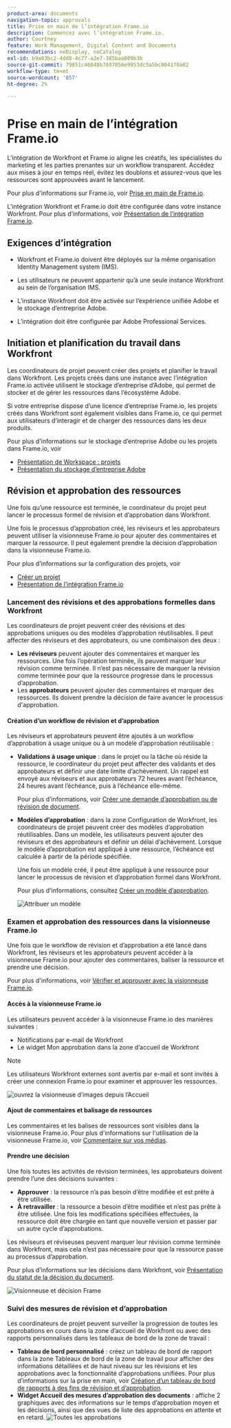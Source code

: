 ```yaml
---
product-area: documents
navigation-topic: approvals
title: Prise en main de l’intégration Frame.io
description: Commencez avec l’intégration Frame.io.
author: Courtney
feature: Work Management, Digital Content and Documents
recommendations: noDisplay, noCatalog
exl-id: b9a83bc2-4dd8-4c77-a2e7-385baa809b3b
source-git-commit: 79851c46848b7897056e9953dc5a5bc004170a02
workflow-type: tm+mt
source-wordcount: '857'
ht-degree: 2%

---
```


# Prise en main de l’intégration Frame.io

L’intégration de Workfront et Frame.io aligne les créatifs, les spécialistes du marketing et les parties prenantes sur un workflow transparent. Accédez aux mises à jour en temps réel, évitez les doublons et assurez-vous que les ressources sont approuvées avant le lancement.

Pour plus d&#39;informations sur Frame.io, voir [Prise en main de Frame.io](https://support.frame.io/en/collections/49298-getting-started).

L’intégration Workfront et Frame.io doit être configurée dans votre instance Workfront. Pour plus d’informations, voir [Présentation de l’intégration Frame.io](/help/quicksilver/review-and-approve-work/native-integrations/frame-io/frame-int-overview.md#integration-requirements).

## Exigences d’intégration

* Workfront et Frame.io doivent être déployés sur la même organisation Identity Management system (IMS).

* Les utilisateurs ne peuvent appartenir qu’à une seule instance Workfront au sein de l’organisation IMS.

* L’instance Workfront doit être activée sur l’expérience unifiée Adobe et le stockage d’entreprise Adobe.

* L’intégration doit être configurée par Adobe Professional Services.

## Initiation et planification du travail dans Workfront

Les coordinateurs de projet peuvent créer des projets et planifier le travail dans Workfront. Les projets créés dans une instance avec l’intégration Frame.io activée utilisent le stockage d’entreprise d’Adobe, qui permet de stocker et de gérer les ressources dans l’écosystème Adobe.

Si votre entreprise dispose d’une licence d’entreprise Frame.io, les projets créés dans Workfront sont également visibles dans Frame.io, ce qui permet aux utilisateurs d’interagir et de charger des ressources dans les deux produits.

Pour plus d’informations sur le stockage d’entreprise Adobe ou les projets dans Frame.io, voir

* [Présentation de Workspace : projets](https://help.frame.io/en/articles/9101001-workspace-overview#h_d9f8654895)
* [Présentation du stockage d’entreprise Adobe](/help/quicksilver/review-and-approve-work/esm-overview.md)

## Révision et approbation des ressources

Une fois qu’une ressource est terminée, le coordinateur du projet peut lancer le processus formel de révision et d’approbation dans Workfront.

Une fois le processus d’approbation créé, les réviseurs et les approbateurs peuvent utiliser la visionneuse Frame.io pour ajouter des commentaires et marquer la ressource. Il peut également prendre la décision d’approbation dans la visionneuse Frame.io.

Pour plus d’informations sur la configuration des projets, voir

* [Créer un projet](/help/quicksilver/manage-work/projects/create-projects/create-project.md)
* [Présentation de l’intégration Frame.io](/help/quicksilver/review-and-approve-work/native-integrations/frame-io/frame-int-overview.md)

### Lancement des révisions et des approbations formelles dans Workfront

Les coordinateurs de projet peuvent créer des révisions et des approbations uniques ou des modèles d’approbation réutilisables. Il peut affecter des réviseurs et des approbateurs, ou une combinaison des deux :

* **Les réviseurs** peuvent ajouter des commentaires et marquer les ressources. Une fois l’opération terminée, ils peuvent marquer leur révision comme terminée. Il n’est pas nécessaire de marquer la révision comme terminée pour que la ressource progresse dans le processus d’approbation.
* Les **approbateurs** peuvent ajouter des commentaires et marquer des ressources. Ils doivent prendre la décision de faire avancer le processus d&#39;approbation.

#### Création d’un workflow de révision et d’approbation

Les réviseurs et approbateurs peuvent être ajoutés à un workflow d’approbation à usage unique ou à un modèle d’approbation réutilisable :

* **Validations à usage unique** : dans le projet ou la tâche où réside la ressource, le coordinateur du projet peut affecter des validants et des approbateurs et définir une date limite d’achèvement. Un rappel est envoyé aux réviseurs et aux approbateurs 72 heures avant l’échéance, 24 heures avant l’échéance, puis à l’échéance elle-même.

  Pour plus d’informations, voir [Créer une demande d’approbation ou de révision de document](/help/quicksilver/review-and-approve-work/document-reviews-and-approvals/manage-document-approvals/create-a-document-approval.md).

* **Modèles d’approbation** : dans la zone Configuration de Workfront, les coordinateurs de projet peuvent créer des modèles d’approbation réutilisables. Dans un modèle, les utilisateurs peuvent ajouter des réviseurs et des approbateurs et définir un délai d’achèvement. Lorsque le modèle d’approbation est appliqué à une ressource, l’échéance est calculée à partir de la période spécifiée.

  Une fois un modèle créé, il peut être appliqué à une ressource pour lancer le processus de révision et d’approbation formel dans Workfront.

  Pour plus d’informations, consultez [Créer un modèle d’approbation](/help/quicksilver/review-and-approve-work/document-reviews-and-approvals/manage-document-approvals/create-approval-template.md).


  ![Attribuer un modèle](assets/assign-template.png)

### Examen et approbation des ressources dans la visionneuse Frame.io

Une fois que le workflow de révision et d’approbation a été lancé dans Workfront, les réviseurs et les approbateurs peuvent accéder à la visionneuse Frame.io pour ajouter des commentaires, baliser la ressource et prendre une décision.

Pour plus d&#39;informations, voir [Vérifier et approuver avec la visionneuse Frame.io](/help/quicksilver/review-and-approve-work/document-reviews-and-approvals/review-with-frame.md).

#### Accès à la visionneuse Frame.io

Les utilisateurs peuvent accéder à la visionneuse Frame.io des manières suivantes :

* Notifications par e-mail de Workfront
* Le widget Mon approbation dans la zone d’accueil de Workfront

>[!NOTE]
>
>Les utilisateurs Workfront externes sont avertis par e-mail et sont invités à créer une connexion Frame.io pour examiner et approuver les ressources.

![ouvrez la visionneuse d’images depuis l’Accueil](assets/open-fio-viewwer.png)

#### Ajout de commentaires et balisage de ressources

Les commentaires et les balises de ressources sont visibles dans la visionneuse Frame.io. Pour plus d&#39;informations sur l&#39;utilisation de la visionneuse Frame.io, voir [Commentaire sur vos médias](https://help.frame.io/en/articles/9105251-commenting-on-your-media).

#### Prendre une décision

Une fois toutes les activités de révision terminées, les approbateurs doivent prendre l’une des décisions suivantes :

* **Approuver** : la ressource n’a pas besoin d’être modifiée et est prête à être utilisée.
* **À retravailler** : la ressource a besoin d’être modifiée et n’est pas prête à être utilisée. Une fois les modifications spécifiées effectuées, la ressource doit être chargée en tant que nouvelle version et passer par un autre cycle d’approbations. <!--is the same approval workflow automatically applied? Does the coordinator have to do anything to get the approval going? -->

Les réviseurs et réviseuses peuvent marquer leur révision comme terminée dans Workfront, mais cela n’est pas nécessaire pour que la ressource passe au processus d’approbation.

Pour plus d’informations sur les décisions dans Workfront, voir [Présentation du statut de la décision du document](/help/quicksilver/review-and-approve-work/document-reviews-and-approvals/manage-document-approvals/document-approval-status.md).

![Visionneuse et décision Frame](assets/decision-fio.png)


### Suivi des mesures de révision et d’approbation

Les coordinateurs de projet peuvent surveiller la progression de toutes les approbations en cours dans la zone d’accueil de Workfront ou avec des rapports personnalisés dans les tableaux de bord de la zone de travail :

* **Tableau de bord personnalisé** : créez un tableau de bord de rapport dans la zone Tableaux de bord de la zone de travail pour afficher des informations détaillées et de haut niveau sur les révisions et les approbations avec la fonctionnalité d’approbations unifiées. Pour plus d’informations sur la prise en main, voir [Création d’un tableau de bord de rapports à des fins de révision et d’approbation](/help/quicksilver/review-and-approve-work/document-reviews-and-approvals/create-review-and-approval-dashboard.md).
* **Widget Accueil des mesures d’approbation des documents** : affiche 2 graphiques avec des informations sur le temps d’approbation moyen et les décisions, ainsi que des vues de liste des approbations en attente et en retard.
  ![Toutes les approbations](assets/all-approvals.png)
